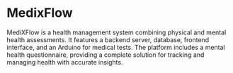 # MedixFlow
MediXFlow is a health management system combining physical and mental health assessments. It features a backend server, database, frontend interface, and an Arduino for medical tests. The platform includes a mental health questionnaire, providing a complete solution for tracking and managing health with accurate insights.
